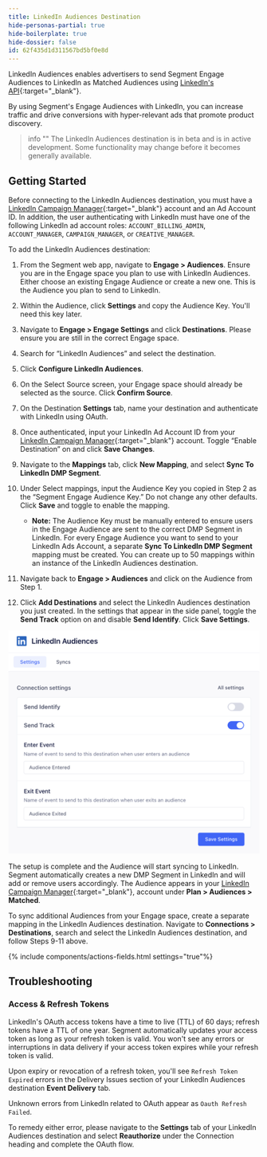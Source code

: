 ```yaml
---
title: LinkedIn Audiences Destination
hide-personas-partial: true
hide-boilerplate: true
hide-dossier: false
id: 62f435d1d311567bd5bf0e8d
---
```



LinkedIn Audiences enables advertisers to send Segment Engage Audiences to LinkedIn as Matched Audiences using [LinkedIn's API](https://learn.microsoft.com/en-us/linkedin/marketing/integrations/matched-audiences/matched-audiences){:target="_blank"}.

By using Segment's Engage Audiences with LinkedIn, you can increase traffic and drive conversions with hyper-relevant ads that promote product discovery.

> info ""
> The LinkedIn Audiences destination is in beta and is in active development. Some functionality may change before it becomes generally available.

## Getting Started

Before connecting to the LinkedIn Audiences destination, you must have a [LinkedIn Campaign Manager](https://www.linkedin.com/campaignmanager){:target="_blank"} account and an Ad Account ID. In addition, the user authenticating with LinkedIn must have one of the following LinkedIn ad account roles: `ACCOUNT_BILLING_ADMIN`, `ACCOUNT_MANAGER`, `CAMPAIGN_MANAGER`, or `CREATIVE_MANAGER`.

To add the LinkedIn Audiences destination:

1. From the Segment web app, navigate to **Engage > Audiences**. Ensure you are in the Engage space you plan to use with LinkedIn Audiences. Either choose an existing Engage Audience or create a new one. This is the Audience you plan to send to LinkedIn.

2. Within the Audience, click **Settings** and copy the Audience Key. You'll need this key later.

3. Navigate to **Engage > Engage Settings** and click **Destinations**. Please ensure you are still in the correct Engage space.

4. Search for “LinkedIn Audiences” and select the destination.

5. Click **Configure LinkedIn Audiences**.

6. On the Select Source screen, your Engage space should already be selected as the source. Click **Confirm Source**.

7. On the Destination **Settings** tab, name your destination and authenticate with LinkedIn using OAuth.

8. Once authenticated, input your LinkedIn Ad Account ID from your [LinkedIn Campaign Manager](https://www.linkedin.com/campaignmanager){:target="_blank"} account. Toggle “Enable Destination” on and click  **Save Changes**.

9. Navigate to the **Mappings** tab, click **New Mapping**, and select **Sync To LinkedIn DMP Segment**.

10. Under Select mappings, input the Audience Key you copied in Step 2 as the “Segment Engage Audience Key.” Do not change any other defaults. Click **Save** and toggle to enable the mapping.
     * **Note:** The Audience Key must be manually entered to ensure users in the Engage Audience are sent to the correct DMP Segment in LinkedIn. For every Engage Audience you want to send to your LinkedIn Ads Account, a separate **Sync To LinkedIn DMP Segment** mapping must be created. You can create up to 50 mappings within an instance of the LinkedIn Audiences destination.

11. Navigate back to **Engage > Audiences** and click on the Audience from Step 1. 

12. Click **Add Destinations** and select the LinkedIn Audiences destination you just created. In the settings that appear in the side panel, toggle the **Send Track** option on and disable **Send Identify**. Click **Save Settings**.

![engage audience destination settings](images/image1.png)

The setup is complete and the Audience will start syncing to LinkedIn. Segment automatically creates a new DMP Segment in LinkedIn and will add or remove users accordingly. The Audience appears in your [LinkedIn Campaign Manager](https://www.linkedin.com/campaignmanager){:target="_blank"}, account under **Plan > Audiences > Matched**.

To sync additional Audiences from your Engage space, create a separate mapping in the LinkedIn Audiences destination. Navigate to **Connections > Destinations**, search and select the LinkedIn Audiences destination, and follow Steps 9-11 above.

{% include components/actions-fields.html settings="true"%}

## Troubleshooting

### Access & Refresh Tokens
LinkedIn's OAuth access tokens have a time to live (TTL) of 60 days; refresh tokens have a TTL of one year. Segment automatically updates your access token as long as your refresh token is valid. You won't see any errors or interruptions in data delivery if your access token expires while your refresh token is valid.

Upon expiry or revocation of a refresh token, you'll see `Refresh Token Expired` errors in the Delivery Issues section of your LinkedIn Audiences destination **Event Delivery** tab.

Unknown errors from LinkedIn related to OAuth appear as `Oauth Refresh Failed`.

To remedy either error, please navigate to the **Settings** tab of your LinkedIn Audiences destination and select **Reauthorize** under the Connection heading and complete the OAuth flow.